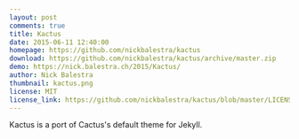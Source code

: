 ```yaml
---
layout: post
comments: true
title: Kactus
date: 2015-06-11 12:40:00
homepage: https://github.com/nickbalestra/kactus
download: https://github.com/nickbalestra/kactus/archive/master.zip
demo: https://nick.balestra.ch/2015/Kactus/
author: Nick Balestra
thumbnail: kactus.png
license: MIT
license_link: https://github.com/nickbalestra/kactus/blob/master/LICENSE
---
```


Kactus is a port of Cactus's default theme for Jekyll.
